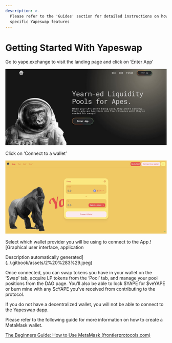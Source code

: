 ```yaml
---
description: >-
  Please refer to the 'Guides' section for detailed instructions on how to use
  specific Yapeswap features
---
```


# Getting Started With Yapeswap

Go to yape.exchange to visit the landing page and click on ‘Enter App’

![](../.gitbook/assets/landing-page.jpg)

Click on ‘Connect to a wallet’

![](../.gitbook/assets/1.jpeg)

Select which wallet provider you will be using to connect to the App.![Graphical user interface, application

Description automatically generated](../.gitbook/assets/2%20%283%29.jpeg)

Once connected, you can swap tokens you have in your wallet on the ‘Swap’ tab, acquire LP tokens from the ‘Pool’ tab, and manage your pool positions from the DAO page. You’ll also be able to lock $YAPE for $veYAPE or burn mine with any $cYAPE you’ve received from contributing to the protocol.

If you do not have a decentralized wallet, you will not be able to connect to the Yapeswap dapp.

Please refer to the following guide for more information on how to create a MetaMask wallet.

[The Beginners Guide: How to Use MetaMask \(frontierprotocols.com\)](https://frontierprotocols.com/how-to-use-metamask/)

